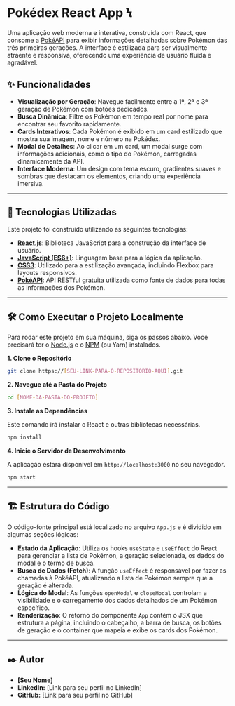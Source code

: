 # Pokédex React App Ϟ

Uma aplicação web moderna e interativa, construída com React, que consome a [PokéAPI](https://pokeapi.co/) para exibir informações detalhadas sobre Pokémon das três primeiras gerações. A interface é estilizada para ser visualmente atraente e responsiva, oferecendo uma experiência de usuário fluida e agradável.

## ✨ Funcionalidades

  - **Visualização por Geração**: Navegue facilmente entre a 1ª, 2ª e 3ª geração de Pokémon com botões dedicados.
  - **Busca Dinâmica**: Filtre os Pokémon em tempo real por nome para encontrar seu favorito rapidamente.
  - **Cards Interativos**: Cada Pokémon é exibido em um card estilizado que mostra sua imagem, nome e número na Pokédex.
  - **Modal de Detalhes**: Ao clicar em um card, um modal surge com informações adicionais, como o tipo do Pokémon, carregadas dinamicamente da API.
  - **Interface Moderna**: Um design com tema escuro, gradientes suaves e sombras que destacam os elementos, criando uma experiência imersiva.

-----

## 🚀 Tecnologias Utilizadas

Este projeto foi construído utilizando as seguintes tecnologias:

  - **[React.js](https://reactjs.org/)**: Biblioteca JavaScript para a construção da interface de usuário.
  - **[JavaScript (ES6+)](https://www.ecma-international.org/)**: Linguagem base para a lógica da aplicação.
  - **[CSS3](https://developer.mozilla.org/pt-BR/docs/Web/CSS)**: Utilizado para a estilização avançada, incluindo Flexbox para layouts responsivos.
  - **[PokéAPI](https://pokeapi.co/)**: API RESTful gratuita utilizada como fonte de dados para todas as informações dos Pokémon.

-----

## 🛠️ Como Executar o Projeto Localmente

Para rodar este projeto em sua máquina, siga os passos abaixo. Você precisará ter o [Node.js](https://nodejs.org/en/) e o [NPM](https://www.npmjs.com/) (ou Yarn) instalados.

**1. Clone o Repositório**

```bash
git clone https://[SEU-LINK-PARA-O-REPOSITORIO-AQUI].git
```

**2. Navegue até a Pasta do Projeto**

```bash
cd [NOME-DA-PASTA-DO-PROJETO]
```

**3. Instale as Dependências**

Este comando irá instalar o React e outras bibliotecas necessárias.

```bash
npm install
```

**4. Inicie o Servidor de Desenvolvimento**

A aplicação estará disponível em `http://localhost:3000` no seu navegador.

```bash
npm start
```

-----

## 🏗️ Estrutura do Código

O código-fonte principal está localizado no arquivo `App.js` e é dividido em algumas seções lógicas:

  - **Estado da Aplicação**: Utiliza os hooks `useState` e `useEffect` do React para gerenciar a lista de Pokémon, a geração selecionada, os dados do modal e o termo de busca.
  - **Busca de Dados (Fetch)**: A função `useEffect` é responsável por fazer as chamadas à PokéAPI, atualizando a lista de Pokémon sempre que a geração é alterada.
  - **Lógica do Modal**: As funções `openModal` e `closeModal` controlam a visibilidade e o carregamento dos dados detalhados de um Pokémon específico.
  - **Renderização**: O retorno do componente `App` contém o JSX que estrutura a página, incluindo o cabeçalho, a barra de busca, os botões de geração e o container que mapeia e exibe os cards dos Pokémon.

-----

## ✒️ Autor

  - **[Seu Nome]**
  - **LinkedIn:** [Link para seu perfil no LinkedIn]
  - **GitHub:** [Link para seu perfil no GitHub]
